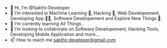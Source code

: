 - 👋 Hi, I’m @Sakthi-Developer
- 👀 I’m interested in Machine Learning 🧠, Hacking 🤖, Web Developement, Developing App 👨‍💻, Software Developement and Explore New Things 🔭. 
- 🌱 I’m currently learning All Things.. 
- 💞️ I’m looking to collaborate on Software Developement, Hacking Tools, Developing Mobile Application and more... 
- 📫 How to reach me sakthir.developer@gmail.com

<!---
Sakthi-Developer/Sakthi-Developer is a ✨ special ✨ repository because its `README.md` (this file) appears on your GitHub profile.
You can click the Preview link to take a look at your changes.
--->
